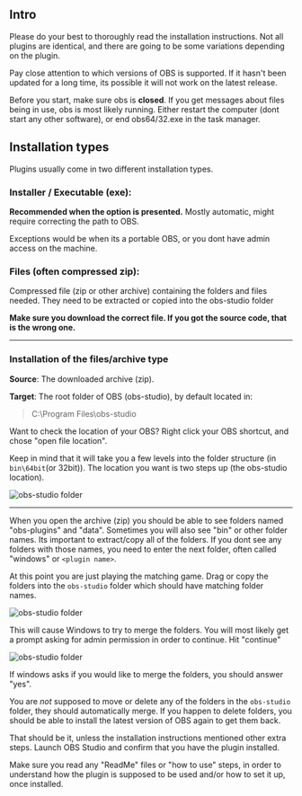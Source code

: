 ## Intro
Please do your best to thoroughly read the installation instructions. Not all plugins are identical, and there are going to be some variations depending on the plugin.

Pay close attention to which versions of OBS is supported. If it hasn't been updated for a long time, its possible it will not work on the latest release.

Before you start, make sure obs is **closed**. If you get messages about files being in use, obs is most likely running. Either restart the computer (dont start any other software), or end obs64/32.exe in the task manager.


## Installation types

Plugins usually come in two different installation types.
### Installer / Executable (exe):

**Recommended when the option is presented.** Mostly automatic, might require correcting the path to OBS.

Exceptions would be when its a portable OBS, or you dont have admin access on the machine.
   

### Files (often compressed zip):

Compressed file (zip or other archive) containing the folders and files needed.
They need to be extracted or copied into the obs-studio folder

**Make sure you download the correct file. If you got the source code, that is the wrong one.**

***

### Installation of the files/archive type

**Source**: The downloaded archive (zip).   

**Target**: The root folder of OBS (obs-studio), by default located in:
> C:\Program Files\obs-studio
   

Want to check the location of your OBS?
Right click your OBS shortcut, and chose "open file location".   

Keep in mind that it will take you a few levels into the folder structure (in `bin\64bit`(or 32bit)). The location you want is two steps up (the obs-studio location).

![obs-studio folder](https://raw.githubusercontent.com/wiki/obsproject/obs-studio/images/plugin-guide/obs-studio-folder.png)

***

When you open the archive (zip) you should be able to see folders named "obs-plugins" and "data". Sometimes you will also see "bin" or other folder names. Its important to extract/copy all of the folders. If you dont see any folders with those names, you need to enter the next folder, often called "windows" or `<plugin name>`.

At this point you are just playing the matching game. Drag or copy the folders into the `obs-studio` folder which should have matching folder names.


![obs-studio folder](https://raw.githubusercontent.com/wiki/obsproject/obs-studio/images/plugin-guide/drag-me.png)  

This will cause Windows to try to merge the folders. You will most likely get a prompt asking for admin permission in order to continue. Hit "continue"


![obs-studio folder](https://raw.githubusercontent.com/wiki/obsproject/obs-studio/images/plugin-guide/uac-prompt.png) 

If windows asks if you would like to merge the folders, you should answer "yes".

You are *not* supposed to move or delete any of the folders in the `obs-studio` folder, they should automatically merge.
If you happen to delete folders, you should be able to install the latest version of OBS again to get them back.

That should be it, unless the installation instructions mentioned other extra steps. Launch OBS Studio and confirm that you have the plugin installed.

Make sure you read any "ReadMe" files or "how to use" steps, in order to understand how the plugin is supposed to be used and/or how to set it up, once installed.
